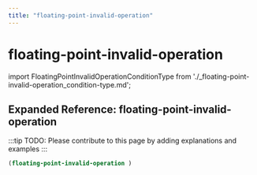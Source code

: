 ```yaml
---
title: "floating-point-invalid-operation"
---
```


# floating-point-invalid-operation

import FloatingPointInvalidOperationConditionType from './_floating-point-invalid-operation_condition-type.md';

<FloatingPointInvalidOperationConditionType />

## Expanded Reference: floating-point-invalid-operation

:::tip
TODO: Please contribute to this page by adding explanations and examples
:::

```lisp
(floating-point-invalid-operation )
```
